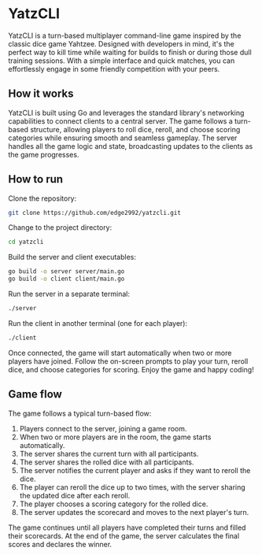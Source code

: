 # YatzCLI

YatzCLI is a turn-based multiplayer command-line game inspired by the classic dice game Yahtzee. Designed with developers in mind, it's the perfect way to kill time while waiting for builds to finish or during those dull training sessions. With a simple interface and quick matches, you can effortlessly engage in some friendly competition with your peers.

## How it works

YatzCLI is built using Go and leverages the standard library's networking capabilities to connect clients to a central server. The game follows a turn-based structure, allowing players to roll dice, reroll, and choose scoring categories while ensuring smooth and seamless gameplay. The server handles all the game logic and state, broadcasting updates to the clients as the game progresses.

## How to run

Clone the repository:

```bash
git clone https://github.com/edge2992/yatzcli.git
```

Change to the project directory:

```bash
cd yatzcli
```

Build the server and client executables:

```bash
go build -o server server/main.go
go build -o client client/main.go
```

Run the server in a separate terminal:

```bash
./server
```

Run the client in another terminal (one for each player):

```bash
./client
```

Once connected, the game will start automatically when two or more players have joined. Follow the on-screen prompts to play your turn, reroll dice, and choose categories for scoring. Enjoy the game and happy coding!

## Game flow

The game follows a typical turn-based flow:

1. Players connect to the server, joining a game room.
2. When two or more players are in the room, the game starts automatically.
3. The server shares the current turn with all participants.
4. The server shares the rolled dice with all participants.
5. The server notifies the current player and asks if they want to reroll the dice.
6. The player can reroll the dice up to two times, with the server sharing the updated dice after each reroll.
7. The player chooses a scoring category for the rolled dice.
8. The server updates the scorecard and moves to the next player's turn.

The game continues until all players have completed their turns and filled their scorecards. At the end of the game, the server calculates the final scores and declares the winner.
